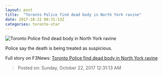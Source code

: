 ```yaml
---
layout: post
title:  "Toronto Police find dead body in North York ravine"
date: 2017-10-22 00:31:13Z
categories: toronto-star
---
```


![Toronto Police find dead body in North York ravine](https://www.thestar.com/content/dam/thestar/news/gta/2017/10/21/police-find-dead-body-in-north-york-ravine/tape_size_custom_crop.jpg)

Police say the death is being treated as suspicious.


Full story on F3News: [Toronto Police find dead body in North York ravine](http://www.f3nws.com/n/KU3YeD)

> Posted on: Sunday, October 22, 2017 12:31:13 AM
